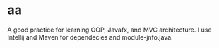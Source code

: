 # aa
A good practice for learning OOP, Javafx, and MVC architecture.
I use Intellij and Maven for dependecies and module-jnfo.java.
